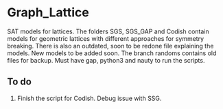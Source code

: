 # Graph_Lattice
SAT models for lattices. The folders SGS, SGS_GAP and Codish contain models for geometric lattices with different approaches for symmetry breaking. There is also an outdated, soon to be redone file explaining the models. New models to be added soon. The branch randoms contains old files for backup. Must have gap, python3 and nauty to run the scripts. 

## To do

1. Finish the script for Codish.
Debug issue with SSG.  